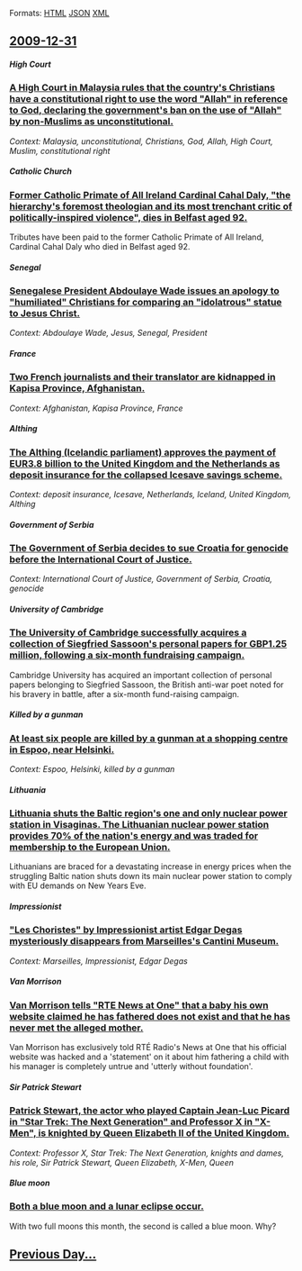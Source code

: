 
Formats: [HTML](2009/12/31/index.html)  [JSON](2009/12/31/index.json)  [XML](2009/12/31/index.xml)  

## [2009-12-31](/news/2009/12/31/index.md)

##### High Court
### [ A High Court in Malaysia rules that the country's Christians have a constitutional right to use the word "Allah" in reference to God, declaring the government's ban on the use of "Allah" by non-Muslims as unconstitutional. ](/news/2009/12/31/a-high-court-in-malaysia-rules-that-the-country-s-christians-have-a-constitutional-right-to-use-the-word-allah-in-reference-to-god-decla.md)
_Context: Malaysia, unconstitutional, Christians, God, Allah, High Court, Muslim, constitutional right_

##### Catholic Church
### [ Former Catholic Primate of All Ireland Cardinal Cahal Daly, "the hierarchy's foremost theologian and its most trenchant critic of politically-inspired violence", dies in Belfast aged 92. ](/news/2009/12/31/former-catholic-primate-of-all-ireland-cardinal-cahal-daly-the-hierarchy-s-foremost-theologian-and-its-most-trenchant-critic-of-political.md)
Tributes have been paid to the former Catholic Primate of All Ireland, Cardinal Cahal Daly who died in Belfast aged 92.

##### Senegal
### [ Senegalese President Abdoulaye Wade issues an apology to "humiliated" Christians for comparing an "idolatrous" statue to Jesus Christ. ](/news/2009/12/31/senegalese-president-abdoulaye-wade-issues-an-apology-to-humiliated-christians-for-comparing-an-idolatrous-statue-to-jesus-christ.md)
_Context: Abdoulaye Wade, Jesus, Senegal, President_

##### France
### [ Two French journalists and their translator are kidnapped in Kapisa Province, Afghanistan. ](/news/2009/12/31/two-french-journalists-and-their-translator-are-kidnapped-in-kapisa-province-afghanistan.md)
_Context: Afghanistan, Kapisa Province, France_

##### Althing
### [ The Althing (Icelandic parliament) approves the payment of EUR3.8 billion to the United Kingdom and the Netherlands as deposit insurance for the collapsed Icesave savings scheme. ](/news/2009/12/31/the-althing-icelandic-parliament-approves-the-payment-of-a-3-8-billion-to-the-united-kingdom-and-the-netherlands-as-deposit-insurance-fo.md)
_Context: deposit insurance, Icesave, Netherlands, Iceland, United Kingdom, Althing_

##### Government of Serbia
### [ The Government of Serbia decides to sue Croatia for genocide before the International Court of Justice. ](/news/2009/12/31/the-government-of-serbia-decides-to-sue-croatia-for-genocide-before-the-international-court-of-justice.md)
_Context: International Court of Justice, Government of Serbia, Croatia, genocide_

##### University of Cambridge
### [ The University of Cambridge successfully acquires a collection of Siegfried Sassoon's personal papers for GBP1.25 million, following a six-month fundraising campaign. ](/news/2009/12/31/the-university-of-cambridge-successfully-acquires-a-collection-of-siegfried-sassoon-s-personal-papers-for-agbp1-25-million-following-a-six.md)
Cambridge University has acquired an important collection of personal papers belonging to Siegfried Sassoon, the British anti-war poet noted for his bravery in battle, after a six-month fund-raising campaign.

##### Killed by a gunman
### [ At least six people are killed by a gunman at a shopping centre in Espoo, near Helsinki. ](/news/2009/12/31/at-least-six-people-are-killed-by-a-gunman-at-a-shopping-centre-in-espoo-near-helsinki.md)
_Context: Espoo, Helsinki, killed by a gunman_

##### Lithuania
### [ Lithuania shuts the Baltic region's one and only nuclear power station in Visaginas. The Lithuanian nuclear power station provides 70% of the nation's energy and was traded for membership to the European Union. ](/news/2009/12/31/lithuania-shuts-the-baltic-region-s-one-and-only-nuclear-power-station-in-visaginas-the-lithuanian-nuclear-power-station-provides-70-of-t.md)
Lithuanians are braced for a devastating increase in energy prices when the struggling Baltic nation shuts down its main nuclear power station to comply with EU demands on New Years Eve.

##### Impressionist
### [ "Les Choristes" by Impressionist artist Edgar Degas mysteriously disappears from Marseilles's Cantini Museum. ](/news/2009/12/31/les-choristes-by-impressionist-artist-edgar-degas-mysteriously-disappears-from-marseilles-s-cantini-museum.md)
_Context: Marseilles, Impressionist, Edgar Degas_

##### Van Morrison
### [ Van Morrison tells "RTE News at One" that a baby his own website claimed he has fathered does not exist and that he has never met the alleged mother. ](/news/2009/12/31/van-morrison-tells-rta-news-at-one-that-a-baby-his-own-website-claimed-he-has-fathered-does-not-exist-and-that-he-has-never-met-the-alle.md)
Van Morrison has exclusively told RTÉ Radio&#39;s News at One that his official website was hacked and a &#39;statement&#39; on it about him fathering a child with his manager is completely untrue and &#39;utterly without foundation&#39;.

##### Sir Patrick Stewart
### [ Patrick Stewart, the actor who played Captain Jean-Luc Picard in "Star Trek: The Next Generation" and Professor X in "X-Men", is knighted by Queen Elizabeth II of the United Kingdom. ](/news/2009/12/31/patrick-stewart-the-actor-who-played-captain-jean-luc-picard-in-star-trek-the-next-generation-and-professor-x-in-x-men-is-knighted-b.md)
_Context: Professor X, Star Trek: The Next Generation, knights and dames, his role, Sir Patrick Stewart, Queen Elizabeth, X-Men, Queen_

##### Blue moon
### [ Both a blue moon and a lunar eclipse occur. ](/news/2009/12/31/both-a-blue-moon-and-a-lunar-eclipse-occur.md)
With two full moons this month, the second is called a blue moon. Why?

## [Previous Day...](/news/2009/12/30/index.md)

